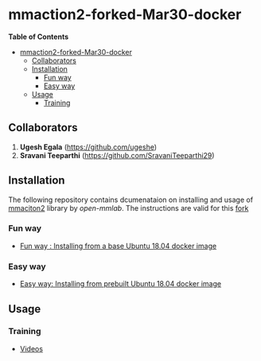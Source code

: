 # mmaction2-forked-Mar30-docker
<!-- markdown-toc start - Don't edit this section. Run M-x markdown-toc-refresh-toc -->
**Table of Contents**

- [mmaction2-forked-Mar30-docker](#mmaction2-forked-mar30-docker)
    - [Collaborators](#collaborators)
    - [Installation](#installation)
        - [Fun way](#fun-way)
        - [Easy way](#easy-way)
    - [Usage](#usage)
        - [Training](#training)

<!-- markdown-toc end -->

## Collaborators
1. **Ugesh Egala** (https://github.com/ugeshe)
2. **Sravani Teeparthi** (https://github.com/SravaniTeeparthi29)
## Installation
The following repository contains dcumenataion on installing and usage of
[mmaciton2](https://github.com/open-mmlab/mmaction2) library by *open-mmlab*. The
instructions are valid for this [fork](https://github.com/VJatla/mmaction2-forked-Mar30)
### Fun way
- [Fun way : Installing from a base Ubuntu 18.04 docker image](./docs/install_fun_way.md)
### Easy way
- [Easy way: Installing from prebuilt Ubuntu 18.04 docker image](./docs/install_easy_way.md)
## Usage
### Training
- [Videos](./docs/custom_data_video_training.md)
